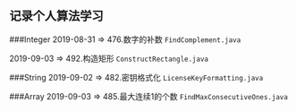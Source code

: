 ## 记录个人算法学习

###Integer
2019-08-31  => 476.数字的补数  `FindComplement.java`

2019-09-03  => 492.构造矩形  `ConstructRectangle.java`

###String
2019-09-02  => 482.密钥格式化  `LicenseKeyFormatting.java`

###Array
2019-09-03  => 485.最大连续1的个数  `FindMaxConsecutiveOnes.java`